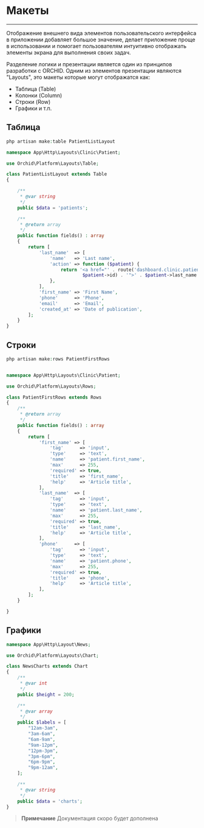 # Макеты
----------

Отображение внешнего вида элементов пользовательского интерфейса в приложении добавляет большое значение, делает приложение
проще в использовании и помогает пользователям интуитивно отображать элементы экрана для выполнения своих задач.


Разделение логики и презентации является один из принципов разработки с ORCHID.
Одним из элементов презентации являются "Layouts", это макеты которые могут отображатся как:
- Таблица (Table)
- Колонки (Column)
- Строки (Row)
- Графики и т.п.



## Таблица

```php
php artisan make:table PatientListLayout
```

```php
namespace App\Http\Layouts\Clinic\Patient;

use Orchid\Platform\Layouts\Table;

class PatientListLayout extends Table
{

    /**
     * @var string
     */
    public $data = 'patients';

    /**
     * @return array
     */
    public function fields() : array
    {
        return [
            'last_name'  => [
                'name'   => 'Last name',
                'action' => function ($patient) {
                    return '<a href="' . route('dashboard.clinic.patient.edit',
                            $patient->id) . '">' . $patient->last_name . '</a>';
                },
            ],
            'first_name' => 'First Name',
            'phone'      => 'Phone',
            'email'      => 'Email',
            'created_at' => 'Date of publication',
        ];
    }
}
```

## Строки

```php
php artisan make:rows PatientFirstRows
```

```php

namespace App\Http\Layouts\Clinic\Patient;

use Orchid\Platform\Layouts\Rows;

class PatientFirstRows extends Rows
{
    /**
     * @return array
     */
    public function fields() : array
    {
        return [
            'first_name' => [
                'tag'      => 'input',
                'type'     => 'text',
                'name'     => 'patient.first_name',
                'max'      => 255,
                'required' => true,
                'title'    => 'first_name',
                'help'     => 'Article title',
            ],
            'last_name'  => [
                'tag'      => 'input',
                'type'     => 'text',
                'name'     => 'patient.last_name',
                'max'      => 255,
                'required' => true,
                'title'    => 'last_name',
                'help'     => 'Article title',
            ],
            'phone'      => [
                'tag'      => 'input',
                'type'     => 'text',
                'name'     => 'patient.phone',
                'max'      => 255,
                'required' => true,
                'title'    => 'phone',
                'help'     => 'Article title',
            ],
        ];
    }

}

```


## Графики

```php
namespace App\Http\Layout\News;

use Orchid\Platform\Layouts\Chart;

class NewsCharts extends Chart
{
    /**
     * @var int
     */
    public $height = 200;

    /**
     * @var array
     */
    public $labels = [
        "12am-3am",
        "3am-6am",
        "6am-9am",
        "9am-12pm",
        "12pm-3pm",
        "3pm-6pm",
        "6pm-9pm",
        "9pm-12am",
    ];

    /**
     * @var string
     */
    public $data = 'charts';
}

```


> **Примечание** Документация скоро будет дополнена
